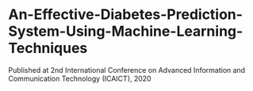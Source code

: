 # An-Effective-Diabetes-Prediction-System-Using-Machine-Learning-Techniques
Published at 2nd  International  Conference  on  Advanced  Information  and  Communication  Technology (ICAICT), 2020
